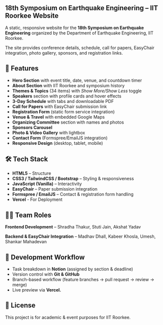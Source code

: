 ## 18th Symposium on Earthquake Engineering – IIT Roorkee Website

A static, responsive website for the **18th Symposium on Earthquake Engineering** organized by the Department of Earthquake Engineering, IIT Roorkee.

The site provides conference details, schedule, call for papers, EasyChair integration, photo gallery, sponsors, and registration links.

## 🚀 Features

* **Hero Section** with event title, date, venue, and countdown timer
* **About Section** with IIT Roorkee and symposium history
* **Themes & Topics** (34 items) with *Show More/Show Less* toggle
* **Speakers** section with profile cards and hover effects
* **3-Day Schedule** with tabs and downloadable PDF
* **Call for Papers** with EasyChair submission link
* **Registration Form** (static form service integration)
* **Venue & Travel** with embedded Google Maps
* **Organizing Committee** section with names and photos
* **Sponsors Carousel**
* **Photo & Video Gallery** with lightbox
* **Contact Form** (Formspree/EmailJS integration)
* **Responsive Design** (desktop, tablet, mobile)

## 🛠 Tech Stack

* **HTML5** – Structure
* **CSS3 / TailwindCSS / Bootstrap** – Styling & responsiveness
* **JavaScript (Vanilla)** – Interactivity
* **EasyChair** – Paper submission integration
* **Formspree / EmailJS** – Contact & registration form handling
* **Vercel** - For Deployment

## 👨‍💻 Team Roles

**Frontend Development** – Shradha Thakur, Stuti Jain, Akshat Yadav

**Backend & EasyChair Integration** – Madhav Dhall, Kabeer Khosla, Umesh, Shankar Mahadevan


## 📅 Development Workflow

* Task breakdown in **Notion** (assigned by section & deadline)
* Version control with **Git & GitHub**
* Branch-based workflow (feature branches → pull request → review → merge)
* Live preview via **Vercel.**

## 📜 License

This project is for academic & event purposes for IIT Roorkee.
